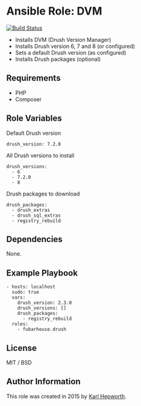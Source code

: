 # Ansible Role: DVM

[![Build Status](https://travis-ci.org/fubarhouse/ansible-role-drush.svg?branch=master)](https://travis-ci.org/fubarhouse/ansible-role-drush)

* Installs DVM (Drush Version Manager)
* Installs Drush version 6, 7 and 8 (or configured)
* Sets a default Drush version (as configured)
* Installs Drush packages (optional)

## Requirements

* PHP
* Composer

## Role Variables

Default Drush version
````
drush_version: 7.2.0
````

All Drush versions to install
````
drush_versions:
  - 6
  - 7.2.0
  - 8
````

Drush packages to download
````
drush_packages:
  - drush_extras
  - drush_sql_extras
  - registry_rebuild
````

## Dependencies

None.

## Example Playbook

````
- hosts: localhost
  sudo: true
  vars:
    drush_version: 2.3.0
    drush_versions: []
    drush_packages:
      - registry_rebuild
  roles:
    - fubarhouse.drush
````

## License

MIT / BSD

## Author Information

This role was created in 2015 by [Karl Hepworth](https://twitter.com/fubarhouse).
